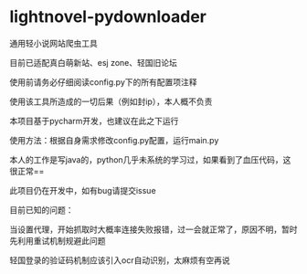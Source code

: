 # lightnovel-pydownloader

通用轻小说网站爬虫工具

目前已适配真白萌新站、esj zone、轻国旧论坛

使用前请务必仔细阅读config.py下的所有配置项注释

使用该工具所造成的一切后果（例如封ip），本人概不负责


本项目基于pycharm开发，也建议在此之下运行

使用方法：根据自身需求修改config.py配置，运行main.py


本人的工作是写java的，python几乎未系统的学习过，如果看到了血压代码，这很正常==

此项目仍在开发中，如有bug请提交issue


目前已知的问题：

当设置代理，开始抓取时大概率连接失败报错，过一会就正常了，原因不明，暂时先利用重试机制规避此问题

轻国登录的验证码机制应该引入ocr自动识别，太麻烦有空再说
